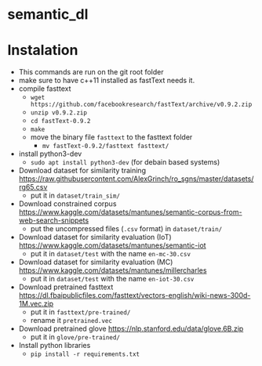 # semantic_dl


# Instalation
- This commands are run on the git root folder
- make sure to have c++11 installed as fastText needs it.
- compile fasttext 
    - `wget https://github.com/facebookresearch/fastText/archive/v0.9.2.zip`
    - `unzip v0.9.2.zip`
    - `cd fastText-0.9.2`
    - `make`
    - move the binary file `fasttext` to the fasttext folder
        - `mv fastText-0.9.2/fasttext fasttext/`
- install python3-dev
    - `sudo apt install python3-dev` (for debain based systems)
- Download dataset for similarity training https://raw.githubusercontent.com/AlexGrinch/ro_sgns/master/datasets/rg65.csv
    - put it in `dataset/train_sim/`
- Download constrained corpus https://www.kaggle.com/datasets/mantunes/semantic-corpus-from-web-search-snippets
    - put the uncompressed files (`.csv` format) in `dataset/train/`
- Download dataset for similarity evaluation (IoT) https://www.kaggle.com/datasets/mantunes/semantic-iot
    - put it in `dataset/test` with the name `en-mc-30.csv`
- Download dataset for similarity evaluation (MC) https://www.kaggle.com/datasets/mantunes/millercharles
    - put it in `dataset/test` with the name `en-iot-30.csv`
- Download pretrained fasttext https://dl.fbaipublicfiles.com/fasttext/vectors-english/wiki-news-300d-1M.vec.zip
    - put it in `fasttext/pre-trained/`
    - rename it `pretrained.vec`
- Download pretrained glove https://nlp.stanford.edu/data/glove.6B.zip
    - put it in `glove/pre-trained/`
- Install python libraries
    - `pip install -r requirements.txt`
